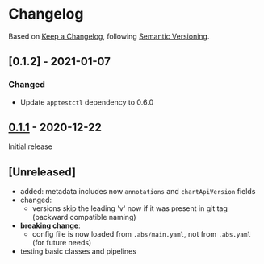 # Changelog

Based on [Keep a Changelog](https://keepachangelog.com/en/1.0.0/), following [Semantic Versioning](https://semver.org/spec/v2.0.0.html).

## [0.1.2] - 2021-01-07

### Changed

- Update `apptestctl` dependency to 0.6.0

## [0.1.1] - 2020-12-22

Initial release

## [Unreleased]

- added: metadata includes now `annotations` and `chartApiVersion` fields
- changed:
  - versions skip the leading 'v' now if it was present in git tag (backward compatible naming)
- **breaking change**:
  - config file is now loaded from `.abs/main.yaml`, not from `.abs.yaml` (for future needs)
- testing basic classes and pipelines

[0.1.1]: https://github.com/giantswarm/app-build-suite/releases/tag/v0.1.1
